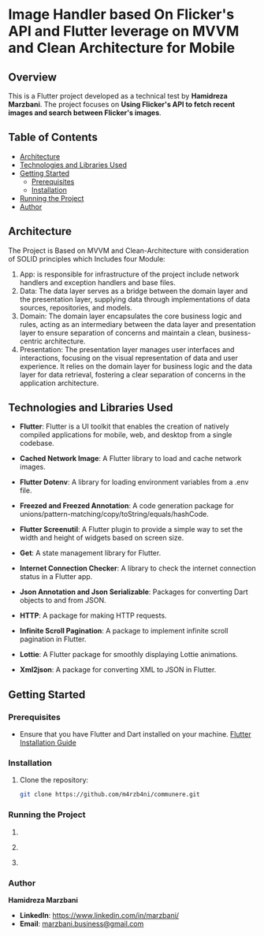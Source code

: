 # Image Handler based On Flicker's API and Flutter leverage on MVVM and Clean Architecture for Mobile

## Overview
This is a Flutter project developed as a technical test by **Hamidreza Marzbani**. The project focuses on **Using Flicker's API to fetch recent images and search
between Flicker's images**.

## Table of Contents
- [Architecture](#architecture)
- [Technologies and Libraries Used](#technologies-and-libraries-used)
- [Getting Started](#getting-started)
    - [Prerequisites](#prerequisites)
    - [Installation](#installation)
- [Running the Project](#running-the-project)
- [Author](#author)

## Architecture

The Project is Based on MVVM and Clean-Architecture with consideration of SOLID principles which Includes four Module:

1. App: is responsible for infrastructure of the project include network handlers and exception handlers and base files.
2. Data: The data layer serves as a bridge between the domain layer and the presentation layer, supplying data through implementations of data sources, repositories, and models.
3. Domain: The domain layer encapsulates the core business logic and rules, acting as an intermediary between the data layer and presentation layer to ensure separation of concerns and maintain a clean, business-centric architecture.  
4. Presentation: The presentation layer manages user interfaces and interactions, focusing on the visual representation of data and user experience. It relies on the domain layer for business logic and the data layer for data retrieval, fostering a clear separation of concerns in the application architecture.

## Technologies and Libraries Used

- **Flutter**: Flutter is a UI toolkit that enables the creation of natively compiled applications for mobile, web, and desktop from a single codebase.

- **Cached Network Image**: A Flutter library to load and cache network images.

- **Flutter Dotenv**: A library for loading environment variables from a .env file.

- **Freezed and Freezed Annotation**: A code generation package for unions/pattern-matching/copy/toString/equals/hashCode.

- **Flutter Screenutil**: A Flutter plugin to provide a simple way to set the width and height of widgets based on screen size.

- **Get**: A state management library for Flutter.

- **Internet Connection Checker**: A library to check the internet connection status in a Flutter app.

- **Json Annotation and Json Serializable**: Packages for converting Dart objects to and from JSON.

- **HTTP**: A package for making HTTP requests.

- **Infinite Scroll Pagination**: A package to implement infinite scroll pagination in Flutter.

- **Lottie**: A Flutter package for smoothly displaying Lottie animations.

- **Xml2json**: A package for converting XML to JSON in Flutter.

## Getting Started

### Prerequisites

- Ensure that you have Flutter and Dart installed on your machine. [Flutter Installation Guide](https://flutter.dev/docs/get-started/install)

### Installation

1. Clone the repository:

   ```bash
   git clone https://github.com/m4rzb4ni/communere.git

### Running the Project

1. ```Flutter pub get
   
2. ```dart run build_runner build --delete-conflicting-outputs

3. ```Run the project on your device

### Author

 **Hamidreza Marzbani**

- **LinkedIn**: https://www.linkedin.com/in/marzbani/
- **Email**: [marzbani.business@gmail.com]()







